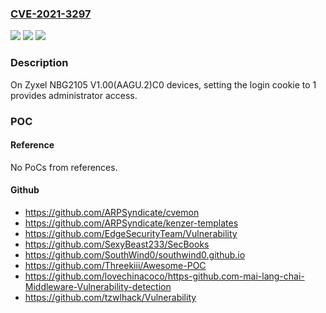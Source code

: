 ### [CVE-2021-3297](https://cve.mitre.org/cgi-bin/cvename.cgi?name=CVE-2021-3297)
![](https://img.shields.io/static/v1?label=Product&message=n%2Fa&color=blue)
![](https://img.shields.io/static/v1?label=Version&message=n%2Fa&color=blue)
![](https://img.shields.io/static/v1?label=Vulnerability&message=n%2Fa&color=brighgreen)

### Description

On Zyxel NBG2105 V1.00(AAGU.2)C0 devices, setting the login cookie to 1 provides administrator access.

### POC

#### Reference
No PoCs from references.

#### Github
- https://github.com/ARPSyndicate/cvemon
- https://github.com/ARPSyndicate/kenzer-templates
- https://github.com/EdgeSecurityTeam/Vulnerability
- https://github.com/SexyBeast233/SecBooks
- https://github.com/SouthWind0/southwind0.github.io
- https://github.com/Threekiii/Awesome-POC
- https://github.com/lovechinacoco/https-github.com-mai-lang-chai-Middleware-Vulnerability-detection
- https://github.com/tzwlhack/Vulnerability

